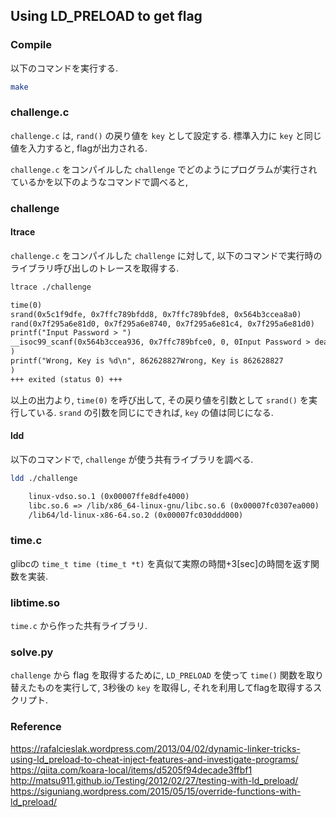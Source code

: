 ## Using LD_PRELOAD to get flag

### Compile
以下のコマンドを実行する.
```bash
make
```

### challenge.c
`challenge.c` は, `rand()` の戻り値を `key` として設定する. 標準入力に `key` と同じ値を入力すると, flagが出力される.


`challenge.c` をコンパイルした `challenge` でどのようにプログラムが実行されているかを以下のようなコマンドで調べると, 



### challenge
#### ltrace
`challenge.c` をコンパイルした `challenge` に対して, 以下のコマンドで実行時のライブラリ呼び出しのトレースを取得する.

```bash
ltrace ./challenge
```

```txt
time(0)                                                                                                                        = 1545575934
srand(0x5c1f9dfe, 0x7ffc789bfdd8, 0x7ffc789bfde8, 0x564b3ccea8a0)                                                              = 0
rand(0x7f295a6e81d0, 0x7f295a6e8740, 0x7f295a6e81c4, 0x7f295a6e81d0)                                                           = 0x336aabdb
printf("Input Password > ")                                                                                                    = 17
__isoc99_scanf(0x564b3ccea936, 0x7ffc789bfce0, 0, 0Input Password > dead
)                                                                           = 0
printf("Wrong, Key is %d\n", 862628827Wrong, Key is 862628827
)                                                                                        = 24
+++ exited (status 0) +++
```

以上の出力より, `time(0)` を呼び出して, その戻り値を引数として `srand()` を実行している.
`srand` の引数を同じにできれば, `key` の値は同じになる.

#### ldd
以下のコマンドで, `challenge` が使う共有ライブラリを調べる.

```bash
ldd ./challenge
```
```txt
	linux-vdso.so.1 (0x00007ffe8dfe4000)
	libc.so.6 => /lib/x86_64-linux-gnu/libc.so.6 (0x00007fc0307ea000)
	/lib64/ld-linux-x86-64.so.2 (0x00007fc030ddd000)
```


### time.c
glibcの `time_t time (time_t *t)` を真似て実際の時間+3[sec]の時間を返す関数を実装.

### libtime.so
`time.c` から作った共有ライブラリ.

### solve.py
`challenge` から flag を取得するために, `LD_PRELOAD` を使って `time()` 関数を取り替えたものを実行して, 3秒後の `key` を取得し, それを利用してflagを取得するスクリプト.


### Reference
https://rafalcieslak.wordpress.com/2013/04/02/dynamic-linker-tricks-using-ld_preload-to-cheat-inject-features-and-investigate-programs/  
https://qiita.com/koara-local/items/d5205f94decade3ffbf1  
http://matsu911.github.io/Testing/2012/02/27/testing-with-ld_preload/  
https://siguniang.wordpress.com/2015/05/15/override-functions-with-ld_preload/  